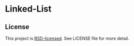 # Linked-List

## License

This project is [BSD-licensed](http://www.opensource.org/licenses/BSD-3-Clause). See LICENSE file for more detail.
